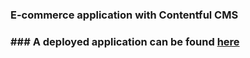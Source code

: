 ### E-commerce application with Contentful CMS

### ### A deployed application can be found <a href="e-commers-shop-project.netlify.app" target="_blank">here</a>
